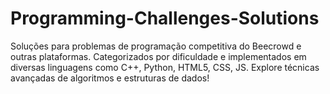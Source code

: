 # Programming-Challenges-Solutions
Soluções para problemas de programação competitiva do Beecrowd e outras plataformas. Categorizados por dificuldade e implementados em diversas linguagens como C++, Python, HTML5, CSS, JS. Explore técnicas avançadas de algoritmos e estruturas de dados!
